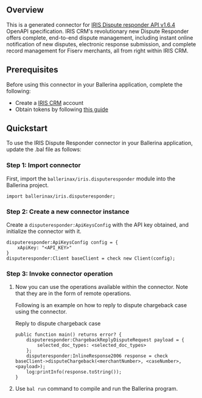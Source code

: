 ## Overview
This is a generated connector for [IRIS Dispute responder API v1.6.4](https://www.iriscrm.com/api) OpenAPI specification.
IRIS CRM's revolutionary new Dispute Responder offers complete, end-to-end dispute management, including instant online notification of new disputes, electronic response submission, and complete record management for Fiserv merchants, all from right within IRIS CRM.

## Prerequisites

Before using this connector in your Ballerina application, complete the following:

* Create a [IRIS CRM](https://www.iriscrm.com) account
* Obtain tokens by following [this guide](https://www.iriscrm.com/api/#section/Generate-an-API-token)
 
## Quickstart

To use the IRIS Dispute Responder connector in your Ballerina application, update the .bal file as follows:

### Step 1: Import connector
First, import the `ballerinax/iris.disputeresponder` module into the Ballerina project.
```ballerina
import ballerinax/iris.disputeresponder;
```

### Step 2: Create a new connector instance
Create a `disputeresponder:ApiKeysConfig` with the API key obtained, and initialize the connector with it.
```ballerina
disputeresponder:ApiKeysConfig config = {
    xApiKey: "<API_KEY>"
}
disputeresponder:Client baseClient = check new Client(config);
```

### Step 3: Invoke connector operation
1. Now you can use the operations available within the connector. Note that they are in the form of remote operations.

    Following is an example on how to reply to dispute chargeback case using the connector.

    Reply to dispute chargeback case

    ```ballerina
    public function main() returns error? {
        disputeresponder:ChargebackReplyDisputeRequest payload = {
            selected_doc_types: <selected_doc_types>
        };
        disputeresponder:InlineResponse2006 response = check baseClient->disputeChargeback(<merchantNumber>, <caseNumber>, <payload>);
        log:printInfo(response.toString());
    }
    ``` 

2. Use `bal run` command to compile and run the Ballerina program.
